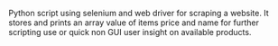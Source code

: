Python script using selenium and web driver for scraping a website. It stores and prints an array value of items price and name for further scripting use or quick non GUI user insight on available products. 

